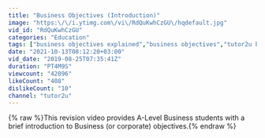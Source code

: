 ```yaml
---
title: "Business Objectives (Introduction)"
image: "https:\/\/i.ytimg.com\/vi\/RdQuKwhCzGU\/hqdefault.jpg"
vid_id: "RdQuKwhCzGU"
categories: "Education"
tags: ["business objectives explained","business objectives","tutor2u business"]
date: "2021-10-13T08:12:20+03:00"
vid_date: "2019-08-25T07:35:41Z"
duration: "PT4M9S"
viewcount: "42096"
likeCount: "408"
dislikeCount: "10"
channel: "tutor2u"
---
```

{% raw %}This revision video provides A-Level Business students with a brief introduction to Business (or corporate) objectives.{% endraw %}
